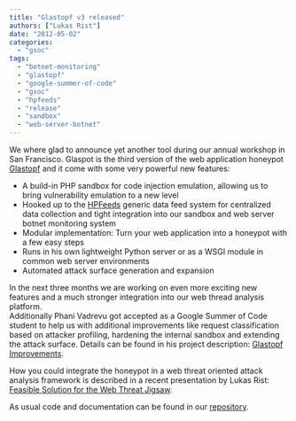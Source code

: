 ```yaml
---
title: "Glastopf v3 released"
authors: ["Lukas Rist"]
date: "2012-05-02"
categories: 
  - "gsoc"
tags: 
  - "botnet-monitoring"
  - "glastopf"
  - "google-summer-of-code"
  - "gsoc"
  - "hpfeeds"
  - "release"
  - "sandbox"
  - "web-server-botnet"
---
```


We where glad to announce yet another tool during our annual workshop in San Francisco. Glaspot is the third version of the web application honeypot [Glastopf](http://glastopf.org "Glastopf") and it come with some very powerful new features:  

- A build-in PHP sandbox for code injection emulation, allowing us to bring vulnerability emulation to a new level
- Hooked up to the [HPFeeds](http://hpfeeds.honeycloud.net/ "HPFeeds") generic data feed system for centralized data collection and tight integration into our sandbox and web server botnet monitoring system
- Modular implementation: Turn your web application into a honeypot with a few easy steps
- Runs in his own lightweight Python server or as a WSGI module in common web server environments
- Automated attack surface generation and expansion

In the next three months we are working on even more exciting new features and a much stronger integration into our web thread analysis platform.  
Additionally Phani Vadrevu got accepted as a Google Summer of Code student to help us with additional improvements like request classification based on attacker profiling, hardening the internal sandbox and extending the attack surface. Details can be found in his project description: [Glastopf Improvements](https://honeynet.org/gsoc/slot14 "Glastopf Improvements").  

How you could integrate the honeypot in a web threat oriented attack analysis framework is described in a recent presentation by Lukas Rist: [Feasible Solution for the Web Threat Jigsaw](http://www.youtube.com/watch?v=kipxPRXKlXY "Feasible Solution for the Web Threat Jigsaw").  
  
As usual code and documentation can be found in our [repository](http://dev.glastopf.org/projects/glaspot/ "Glaspot Repository").
